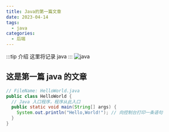 ```yaml
---
title: Java的第一篇文章
date: 2023-04-14
tags:
  - java
categories:
  - 后端
---
```


:::tip 介绍
这里将记录 java
:::
![java](https://img.shields.io/badge/java-1.8%2B-green)

## 这是第一篇 java 的文章

```java
// FileName: HelloWorld.java
public class HelloWorld {
  // Java 入口程序，程序从此入口
  public static void main(String[] args) {
    System.out.println("Hello,World!"); // 向控制台打印一条语句
  }
}
```
